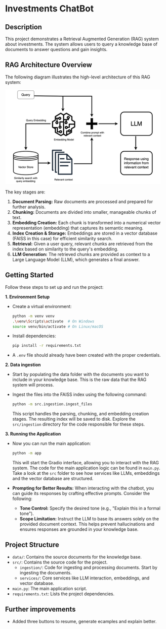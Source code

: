 # Investments ChatBot

## Description

This project demonstrates a Retrieval Augmented Generation (RAG) system about investments. The system allows users to query a knowledge base of documents to answer questions and gain insights.

## RAG Architecture Overview

The following diagram illustrates the high-level architecture of this RAG system:

![RAG Architecture Diagram](./img/rag_architecture.png)

The key stages are:

1. **Document Parsing:** Raw documents are processed and prepared for further analysis.
2. **Chunking:** Documents are divided into smaller, manageable chunks of text.
3. **Embedding Creation:**  Each chunk is transformed into a numerical vector representation (embedding) that captures its semantic meaning.
4. **Index Creation & Storage:** Embeddings are stored in a vector database (FAISS in this case) for efficient similarity search.
5. **Retrieval:**  Given a user query, relevant chunks are retrieved from the index based on similarity to the query's embedding.
6. **LLM Generation:** The retrieved chunks are provided as context to a Large Language Model (LLM), which generates a final answer.


## Getting Started

Follow these steps to set up and run the project:

**1. Environment Setup**

* Create a virtual environment:
  ```bash
  python -m venv venv
  .\venv\Scripts\activate  # On Windows
  source venv/bin/activate # On Linux/macOS

* Install dependencies:
    ```bash
    pip install -r requirements.txt
    ```

* A `.env` file should already have been created with the proper credentials.


**2. Data ingestion** 

* Start by populating the data folder with the documents you want to include in your knowledge base. This is the raw data that the RAG system will process.

* Ingest the files into the FAISS index using the following command:
    ```bash
    python -m src.ingestion.ingest_files
    ```
  This script handles the parsing, chunking, and embedding creation stages.  The resulting index will be saved to disk. Explore the `src/ingestion` directory for the code responsible for these steps.
  


**3. Running the Application**

* Now you can run the main application:
    ```bash
    python -m app
    ```
  This will start the Gradio interface, allowing you to interact with the RAG system.  The code for the main application logic can be found in `main.py`. Take a look at the `src` folder to see how services like LLMs, embeddings and the vector database are structured.

* **Prompting for Better Results:** When interacting with the chatbot, you can guide its responses by crafting effective prompts. Consider the following:
    * **Tone Control:**  Specify the desired tone (e.g., "Explain this in a formal tone").
    * **Scope Limitation:** Instruct the LLM to base its answers solely on the provided document context. This helps prevent hallucinations and ensures responses are grounded in your knowledge base.

## Project Structure

* `data/`: Contains the source documents for the knowledge base.
* `src/`:  Contains the source code for the project.
    * `ingestion/`: Code for ingesting and processing documents. Start by ingesting the documents.
    * `services/`: Core services like LLM interaction, embeddings, and vector database.
* `main.py`: The main application script.
* `requirements.txt`:  Lists the project dependencies.


## Further improvements
* Added three buttons to resume, generate ecamples and explain better.